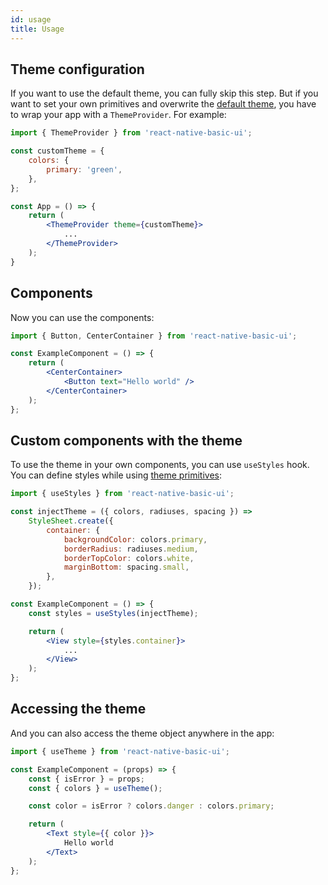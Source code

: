 ```yaml
---
id: usage
title: Usage
---
```


## Theme configuration

If you want to use the default theme, you can fully skip this step. But if you want to set your own primitives and overwrite the [default theme](default-theme), you have to wrap your app with a `ThemeProvider`. For example:

```jsx
import { ThemeProvider } from 'react-native-basic-ui';

const customTheme = {
    colors: {
        primary: 'green',
    },
};

const App = () => {
    return (
        <ThemeProvider theme={customTheme}>
            ...
        </ThemeProvider>
    );
}
```

## Components

Now you can use the components:

```jsx
import { Button, CenterContainer } from 'react-native-basic-ui';

const ExampleComponent = () => {
    return (
        <CenterContainer>
            <Button text="Hello world" />
        </CenterContainer>
    );
};
```

## Custom components with the theme

To use the theme in your own components, you can use `useStyles` hook. You can define styles while using [theme primitives](default-theme):

```jsx
import { useStyles } from 'react-native-basic-ui';

const injectTheme = ({ colors, radiuses, spacing }) =>
    StyleSheet.create({
        container: {
            backgroundColor: colors.primary,
            borderRadius: radiuses.medium,
            borderTopColor: colors.white,
            marginBottom: spacing.small,
        },
    });

const ExampleComponent = () => {
    const styles = useStyles(injectTheme);

    return (
        <View style={styles.container}>
            ...
        </View>
    );
};
```

## Accessing the theme

And you can also access the theme object anywhere in the app:

```jsx
import { useTheme } from 'react-native-basic-ui';

const ExampleComponent = (props) => {
    const { isError } = props;
    const { colors } = useTheme();

    const color = isError ? colors.danger : colors.primary;

    return (
        <Text style={{ color }}>
            Hello world
        </Text>
    );
};
```
